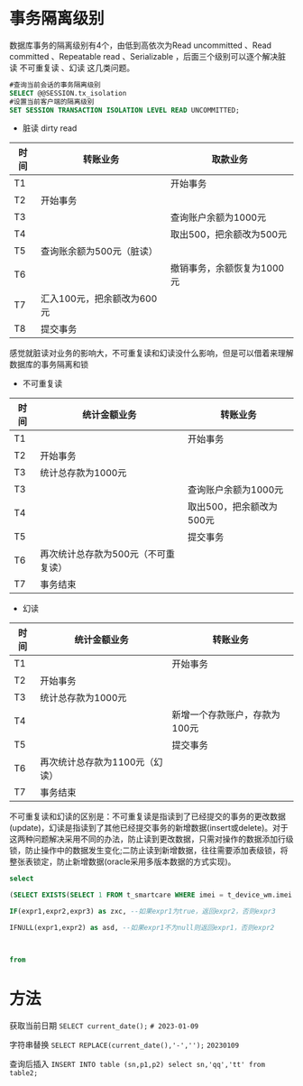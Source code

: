 # 事务隔离级别

数据库事务的隔离级别有4个，由低到高依次为Read uncommitted 、Read committed 、Repeatable read 、Serializable ，后面三个级别可以逐个解决脏读 不可重复读 、幻读 这几类问题。
```sql
#查询当前会话的事务隔离级别
SELECT @@SESSION.tx_isolation
#设置当前客户端的隔离级别
SET SESSION TRANSACTION ISOLATION LEVEL READ UNCOMMITTED;
```
- 脏读 dirty read

| 时间 | 转账业务                   | 取款业务                   |
| ---- | -------------------------- | -------------------------- |
| T1   |                            | 开始事务                   |
| T2   | 开始事务                   |                            |
| T3   |                            | 查询账户余额为1000元       |
| T4   |                            | 取出500，把余额改为500元   |
| T5   | 查询账余额为500元（脏读）  |                            |
| T6   |                            | 撤销事务，余额恢复为1000元 |
| T7   | 汇入100元，把余额改为600元 |                            |
| T8   | 提交事务                   |                            |

感觉就脏读对业务的影响大，不可重复读和幻读没什么影响，但是可以借着来理解数据库的事务隔离和锁
- 不可重复读

| 时间 | 统计金额业务 | 转账业务 |
| --- | --- | ---|
| T1 | |开始事务|
|T2|开始事务|
|T3|统计总存款为1000元||
|T3||查询账户余额为1000元|
|T4||取出500，把余额改为500元|
|T5||提交事务|
|T6|再次统计总存款为500元（不可重复读）||
|T7|事务结束||

- 幻读 

| 时间 | 统计金额业务 | 转账业务 |
| --- | --- | ---|
| T1 | |开始事务|
|T2|开始事务|
|T3|统计总存款为1000元||
|T4||新增一个存款账户，存款为100元|
|T5||提交事务|
|T6|再次统计总存款为1100元（幻读）||
|T7|事务结束||


不可重复读和幻读的区别是：不可重复读是指读到了已经提交的事务的更改数据(update)，幻读是指读到了其他已经提交事务的新增数据(insert或delete)。对于这两种问题解决采用不同的办法，防止读到更改数据，只需对操作的数据添加行级锁，防止操作中的数据发生变化;二防止读到新增数据，往往需要添加表级锁，将整张表锁定，防止新增数据(oracle采用多版本数据的方式实现)。

```sql
select

(SELECT EXISTS(SELECT 1 FROM t_smartcare WHERE imei = t_device_wm.imei LIMIT 1)) as smartStatus,

IF(expr1,expr2,expr3) as zxc, --如果expr1为true，返回expr2，否则expr3

IFNULL(expr1,expr2) as asd, --如果expr1不为null则返回expr1，否则expr2



from
```

# 方法
获取当前日期
`SELECT current_date();`
`# 2023-01-09`

字符串替换
`SELECT REPLACE(current_date(),'-','');`
`20230109`

查询后插入
`INSERT INTO table (sn,p1,p2) select sn,'qq','tt' from table2;`